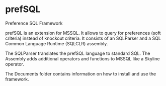prefSQL
=======

Preference SQL Framework


prefSQL is an extension for MSSQL. It allows to query for preferences (soft criteria) instead of knockout criteria.
It consists of an SQLParser and a SQL Common Language Runtime (SQLCLR) assembly.

The SQLParser translates the prefSQL language to standard SQL.
The Assembly adds additional operators and functions to MSSQL like a Skyline operator.

The Documents folder contains information on how to install and use the framework.


